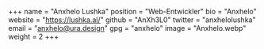 +++
name = "Anxhelo Lushka"
position = "Web-Entwickler"
bio = "Anxhelo"
website = "https://lushka.al/"
github = "AnXh3L0"
twitter = "anxhelolushka"
email = "anxhelo@ura.design"
gpg = "anxhelo"
image = "Anxhelo.webp"
weight = 2
+++
